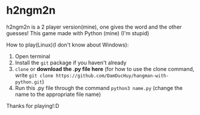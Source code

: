 # h2ngm2n
h2ngm2n is a 2 player version(mine), one gives the word and the other guesses!
This game made with Python (mine)
(I'm stupid)

How to play(Linux)(I don't know about Windows):

1. Open terminal
2. Install the `git` package if you haven't already
3. `clone` or **download the .py file here**
(for how to use the clone command, write `git clone https://github.com/DamDucHuy/hangman-with-python.git`)
4. Run this .py file through the command `python3 name.py`
(change the name to the appropriate file name)

Thanks for playing!:D
